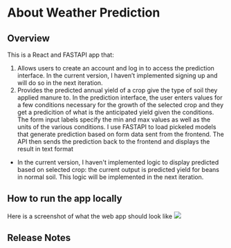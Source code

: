 # About Weather Prediction

## Overview
This is a React and FASTAPI app that:
1. Allows users to create an account and log in to access the prediction interface. In the current version, I haven’t implemented signing up and will do so in the next iteration. 
2. Provides the predicted annual yield of a crop give the type of soil they applied manure to. In the prediction interface, the user enters values for a few conditions necessary for the growth of the selected crop and they get a predicition of what is the anticipated yield given the conditions. The form input labels specify the min and max values as well as the units of the various conditions. I use FASTAPI to load pickeled models that generate prediction based on form data sent from the frontend. The API then sends the prediction back to the frontend and displays the result in text format
-  In the current version, I haven't implemented logic to display predicted based on selected crop: the current output is predicted yield for beans in normal soil. This logic will be implemented in the next iteration.


## How to run the app locally


Here is a screenshot of what the web app should look like ![](Crop_Decision.jpeg)

## Release Notes
